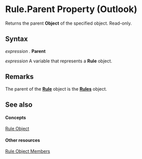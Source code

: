 
# Rule.Parent Property (Outlook)

Returns the parent  **Object** of the specified object. Read-only.


## Syntax

 _expression_ . **Parent**

 _expression_ A variable that represents a **Rule** object.


## Remarks

The parent of the  **[Rule](ea2ddbcc-fd65-a636-c6da-79950033f385.md)** object is the **[Rules](dd41b4de-bf5f-5532-46c9-394a5d078bec.md)** object.


## See also


#### Concepts


[Rule Object](ea2ddbcc-fd65-a636-c6da-79950033f385.md)
#### Other resources


[Rule Object Members](29a5f487-dbcc-7312-c8ba-a05199ce8513.md)
